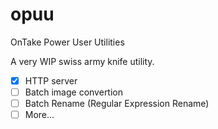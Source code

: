# opuu
OnTake Power User Utilities

A very WIP swiss army knife utility.

- [x] HTTP server
- [ ] Batch image convertion
- [ ] Batch Rename (Regular Expression Rename)
- [ ] More...
